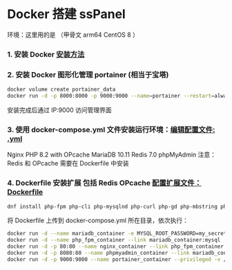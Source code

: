 # Docker 搭建 ssPanel

环境：这里用的是 （甲骨文 arm64 CentOS 8 ）

### 1. 安装 Docker [安装方法]()

### 2. 安装 Docker 图形化管理 portainer (相当于宝塔)
```bash
docker volume create portainer_data
docker run -d -p 8000:8000 -p 9000:9000 --name=portainer --restart=always -v /var/run/docker.sock:/var/run/docker.sock -v portainer_data:/data portainer/portainer-ce
```
安装完成后通过 IP:9000 访问管理界面

### 3. 使用 docker-compose.yml 文件安装运行环境：[编辑配置文件: .yml]()
Nginx
PHP 8.2 with OPcache
MariaDB 10.11
Redis 7.0
phpMyAdmin
注意：Redis 和 OPcache 需要在 Dockerfile 中安装

### 4. Dockerfile 安装扩展 包括 Redis OPcache [配置扩展文件：Dockerfile]()
```bash
dnf install php-fpm php-cli php-mysqlnd php-curl php-gd php-mbstring php-xml php-opcache php-zip php php-json php-bz2 php-bcmath
```
将 Dockerfile 上传到 docker-compose.yml 所在目录，依次执行：
```bash
docker run -d --name mariadb_container -e MYSQL_ROOT_PASSWORD=my_secret_password mariadb:10.11
docker run -d --name php_fpm_container --link mariadb_container:mysql -v /path/to/your/php/code:/var/www/html php:8.2-fpm
docker run -d -p 80:80 --name nginx_container --link php_fpm_container:php -v /path/to/your/nginx/conf:/etc/nginx/conf.d nginx
docker run -d -p 8080:80 --name phpmyadmin_container --link mariadb_container:db arm64v8/phpmyadmin
docker run -d -p 9000:9000 --name portainer_container --privileged -v /var/run/docker.sock:/var/run/docker.sock -v /path/to/portainer/data:/data portainer/portainer-ce
```






















